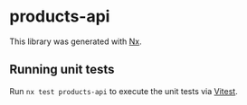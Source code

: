 # products-api

This library was generated with [Nx](https://nx.dev).

## Running unit tests

Run `nx test products-api` to execute the unit tests via [Vitest](https://vitest.dev/).
